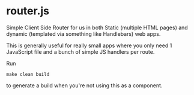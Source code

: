 router.js
=========

Simple Client Side Router for us in both Static (multiple HTML pages) and dynamic (templated via something like Handlebars) web apps.

This is generally useful for really small apps where you only need 1 JavaScript file and a bunch of simple JS handlers per route.

Run
```
make clean build
```
to generate a build when you're not using this as a component.
